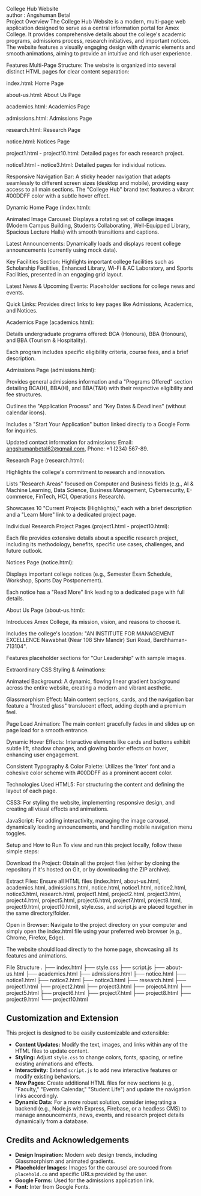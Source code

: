 College Hub Website
<br>
author : Angshuman Betal
<br>
Project Overview
The College Hub Website is a modern, multi-page web application designed to serve as a central information portal for Amex College. It provides comprehensive details about the college's academic programs, admissions process, research initiatives, and important notices. The website features a visually engaging design with dynamic elements and smooth animations, aiming to provide an intuitive and rich user experience.

Features
Multi-Page Structure: The website is organized into several distinct HTML pages for clear content separation:

index.html: Home Page

about-us.html: About Us Page

academics.html: Academics Page

admissions.html: Admissions Page

research.html: Research Page

notice.html: Notices Page

project1.html - project10.html: Detailed pages for each research project.

notice1.html - notice3.html: Detailed pages for individual notices.

Responsive Navigation Bar: A sticky header navigation that adapts seamlessly to different screen sizes (desktop and mobile), providing easy access to all main sections. The "College Hub" brand text features a vibrant #00DDFF color with a subtle hover effect.

Dynamic Home Page (index.html):

Animated Image Carousel: Displays a rotating set of college images (Modern Campus Building, Students Collaborating, Well-Equipped Library, Spacious Lecture Halls) with smooth transitions and captions.

Latest Announcements: Dynamically loads and displays recent college announcements (currently using mock data).

Key Facilities Section: Highlights important college facilities such as Scholarship Facilities, Enhanced Library, Wi-Fi & AC Laboratory, and Sports Facilities, presented in an engaging grid layout.

Latest News & Upcoming Events: Placeholder sections for college news and events.

Quick Links: Provides direct links to key pages like Admissions, Academics, and Notices.

Academics Page (academics.html):

Details undergraduate programs offered: BCA (Honours), BBA (Honours), and BBA (Tourism & Hospitality).

Each program includes specific eligibility criteria, course fees, and a brief description.

Admissions Page (admissions.html):

Provides general admissions information and a "Programs Offered" section detailing BCA(H), BBA(H), and BBA(T&H) with their respective eligibility and fee structures.

Outlines the "Application Process" and "Key Dates & Deadlines" (without calendar icons).

Includes a "Start Your Application" button linked directly to a Google Form for inquiries.

Updated contact information for admissions: Email: angshumanbetal62@gmail.com, Phone: +1 (234) 567-89.

Research Page (research.html):

Highlights the college's commitment to research and innovation.

Lists "Research Areas" focused on Computer and Business fields (e.g., AI & Machine Learning, Data Science, Business Management, Cybersecurity, E-commerce, FinTech, HCI, Operations Research).

Showcases 10 "Current Projects (Highlights)," each with a brief description and a "Learn More" link to a dedicated project page.

Individual Research Project Pages (project1.html - project10.html):

Each file provides extensive details about a specific research project, including its methodology, benefits, specific use cases, challenges, and future outlook.

Notices Page (notice.html):

Displays important college notices (e.g., Semester Exam Schedule, Workshop, Sports Day Postponement).

Each notice has a "Read More" link leading to a dedicated page with full details.

About Us Page (about-us.html):

Introduces Amex College, its mission, vision, and reasons to choose it.

Includes the college's location: "AN INSTITUTE FOR MANAGEMENT EXCELLENCE Nawabhat (Near 108 Shiv Mandir) Suri Road, Bardhhaman-713104".

Features placeholder sections for "Our Leadership" with sample images.

Extraordinary CSS Styling & Animations:

Animated Background: A dynamic, flowing linear gradient background across the entire website, creating a modern and vibrant aesthetic.

Glassmorphism Effect: Main content sections, cards, and the navigation bar feature a "frosted glass" translucent effect, adding depth and a premium feel.

Page Load Animation: The main content gracefully fades in and slides up on page load for a smooth entrance.

Dynamic Hover Effects: Interactive elements like cards and buttons exhibit subtle lift, shadow changes, and glowing border effects on hover, enhancing user engagement.

Consistent Typography & Color Palette: Utilizes the 'Inter' font and a cohesive color scheme with #00DDFF as a prominent accent color.

Technologies Used
HTML5: For structuring the content and defining the layout of each page.

CSS3: For styling the website, implementing responsive design, and creating all visual effects and animations.

JavaScript: For adding interactivity, managing the image carousel, dynamically loading announcements, and handling mobile navigation menu toggles.

Setup and How to Run
To view and run this project locally, follow these simple steps:

Download the Project: Obtain all the project files (either by cloning the repository if it's hosted on Git, or by downloading the ZIP archive).

Extract Files: Ensure all HTML files (index.html, about-us.html, academics.html, admissions.html, notice.html, notice1.html, notice2.html, notice3.html, research.html, project1.html, project2.html, project3.html, project4.html, project5.html, project6.html, project7.html, project8.html, project9.html, project10.html), style.css, and script.js are placed together in the same directory/folder.

Open in Browser: Navigate to the project directory on your computer and simply open the index.html file using your preferred web browser (e.g., Chrome, Firefox, Edge).

The website should load directly to the home page, showcasing all its features and animations.

File Structure
.
├── index.html
├── style.css
├── script.js
├── about-us.html
├── academics.html
├── admissions.html
├── notice.html
├── notice1.html
├── notice2.html
├── notice3.html
├── research.html
├── project1.html
├── project2.html
├── project3.html
├── project4.html
├── project5.html
├── project6.html
├── project7.html
├── project8.html
├── project9.html
└── project10.html


## Customization and Extension

This project is designed to be easily customizable and extensible:

*   **Content Updates:** Modify the text, images, and links within any of the HTML files to update content.
*   **Styling:** Adjust `style.css` to change colors, fonts, spacing, or refine existing animations and effects.
*   **Interactivity:** Extend `script.js` to add new interactive features or modify existing behaviors.
*   **New Pages:** Create additional HTML files for new sections (e.g., "Faculty," "Events Calendar," "Student Life") and update the navigation links accordingly.
*   **Dynamic Data:** For a more robust solution, consider integrating a backend (e.g., Node.js with Express, Firebase, or a headless CMS) to manage announcements, news, events, and research project details dynamically from a database.

## Credits and Acknowledgements

*   **Design Inspiration:** Modern web design trends, including Glassmorphism and animated gradients.
*   **Placeholder Images:** Images for the carousel are sourced from `placehold.co` and specific URLs provided by the user.
*   **Google Forms:** Used for the admissions application link.
*   **Font:** Inter from Google Fonts.